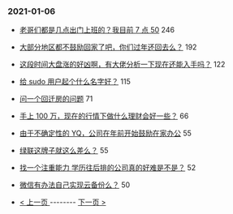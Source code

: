 ### 2021-01-06 
- [老哥们都是几点出门上班的？我目前 7 点 50](https://www.v2ex.com/t/742058) 246
- [大部分地区都不鼓励回家了吧，你们过年还回去么？](https://www.v2ex.com/t/742124) 192
- [这段时间大盘涨的好凶啊，有大佬分析一下现在还能入手吗？](https://www.v2ex.com/t/742063) 122
- [给 sudo 用户起个什么名字好？](https://www.v2ex.com/t/742093) 115
- [问一个回迁房的问题](https://www.v2ex.com/t/742048) 71
- [手上 100 万，现在的行情下做什么理财会好一些？](https://www.v2ex.com/t/741992) 66
- [由于不确定性的 YQ，公司在年前开始鼓励在家办公](https://www.v2ex.com/t/742205) 55
- [绿联这牌子就这么差么？](https://www.v2ex.com/t/742027) 55
- [找一个注重能力 学历往后排的公司真的好难是不是？](https://www.v2ex.com/t/742189) 52
- [微信有办法自己实现云备份么？](https://www.v2ex.com/t/742178) 50 

- [ < 上一页 ](https://github.com/able8/v2ex-hot-record/blob/master/2021-01-05.md) -------- [ 下一页 > ](https://github.com/able8/v2ex-hot-record/blob/master/2021-01-07.md)